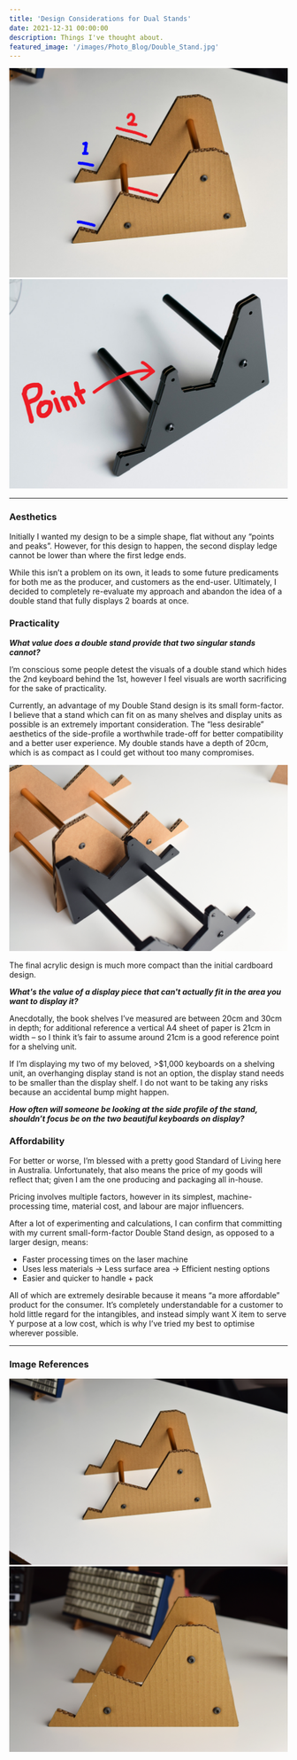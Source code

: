 ```yaml
---
title: 'Design Considerations for Dual Stands'
date: 2021-12-31 00:00:00
description: Things I've thought about.
featured_image: '/images/Photo_Blog/Double_Stand.jpg'
---
```


<div class="gallery" data-columns="2">
	<img src="/images/Photo_Blog/Ledge.jpg">
	<img src="/images/Photo_Blog/Point.jpg">
</div>

---

### Aesthetics
Initially I wanted my design to be a simple shape, flat without any “points and peaks”. However, for this design to happen, the second display ledge cannot be lower than where the first ledge ends. 

While this isn’t a problem on its own, it leads to some future predicaments for both me as the producer, and customers as the end-user. Ultimately, I decided to completely re-evaluate my approach and abandon the idea of a double stand that fully displays 2 boards at once. 


### Practicality
**_What value does a double stand provide that two singular stands cannot?_**

I’m conscious some people detest the visuals of a double stand which hides the 2nd keyboard behind the 1st, however I feel visuals are worth sacrificing for the sake of practicality. 

Currently, an advantage of my Double Stand design is its small form-factor. I believe that a stand which can fit on as many shelves and display units as possible is an extremely important consideration. The “less desirable” aesthetics of the side-profile a worthwhile trade-off for better compatibility and a better user experience. My double stands have a depth of 20cm, which is as compact as I could get without too many compromises. 

<div class="gallery2" data-columns="1">
<img src="/images/Photo_Blog/Double_Stand_C.jpg">
<p>The final acrylic design is much more compact than the initial cardboard design.</p>
</div>

**_What's the value of a display piece that can't actually fit in the area you want to display it?_**

Anecdotally, the book shelves I’ve measured are between 20cm and 30cm in depth; for additional reference a vertical A4 sheet of paper is 21cm in width –  so I think it’s fair to assume around 21cm is a good reference point for a shelving unit. 

If I’m displaying my two of my beloved, >$1,000 keyboards on a shelving unit, an overhanging display stand is not an option, the display stand needs to be smaller than the display shelf. I do not want to be taking any risks because an accidental bump might happen.

**_How often will someone be looking at the side profile of the stand, shouldn’t focus be on the two beautiful keyboards on display?_**


### Affordability

For better or worse, I’m blessed with a pretty good Standard of Living here in Australia. Unfortunately, that also means the price of my goods will reflect that; given I am the one producing and packaging all in-house. 

Pricing involves multiple factors, however in its simplest, machine-processing time, material cost, and labour are major influencers. 

After a lot of experimenting and calculations, I can confirm that committing with my current small-form-factor Double Stand design, as opposed to a larger design, means: 

* Faster processing times on the laser machine 
* Uses less materials -> Less surface area -> Efficient nesting options
* Easier and quicker to handle + pack

All of which are extremely desirable because it means “a more affordable” product for the consumer. 
It’s completely understandable for a customer to hold little regard for the intangibles, and instead simply want X item to serve Y purpose at a low cost, which is why I’ve tried my best to optimise wherever possible. 

					
---
### Image References ###

<div class="gallery" data-columns="2">
	<img src="/images/Photo_Blog/Double_Stand_A.jpg">
	<img src="/images/Photo_Blog/Double_Stand_D.jpg">
</div>
